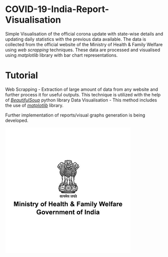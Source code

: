# COVID-19-India-Report-Visualisation
Simple Visualisation of the official corona update with state-wise details and updating daily statistics with the previous data available. The data is collected from the official website of the Ministry of Health & Family Welfare using *web scrapping* techniques. These data are processed and visualised using *matplotlib* library with bar chart representations.

# Tutorial
Web Scrapping - Extraction of large amount of data from any website and further process it for useful outputs. This technique is utilized with the help of [*BeautifulSoup*](https://www.dataquest.io/blog/web-scraping-tutorial-python/) python library
Data Visualisation - This method includes the use of [*matplotlib*](https://matplotlib.org/tutorials/index.html) library.

Further implementation of reports/visual graphs generation is being developed.

![MoHFW- Official Site](https://github.com/saiprasanth-m/COVID-19-India-Report-Visualisation/blob/master/images/MoHFW.jpg)
